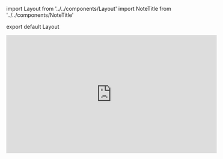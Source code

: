 import Layout from '../../components/Layout'
import NoteTitle from '../../components/NoteTitle'

export default Layout

<NoteTitle date="2016-01-05" title="Skip Tracer" />

<iframe
  width="560"
  height="315"
  src="https://www.youtube.com/embed/BhHTWA6wjvk"
  frameBorder="0"
  allowFullScreen
></iframe>
